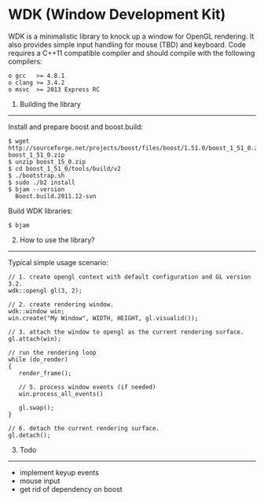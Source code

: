 WDK (Window Development Kit)
================================

WDK is a minimalistic library to knock up a window for OpenGL rendering.
It also provides simple input handling for mouse (TBD) and keyboard. 
Code requires a C++11 compatible compiler and should compile with
the following compilers:

    o gcc   >= 4.8.1 
    o clang >= 3.4.2 
    o msvc  >= 2013 Express RC

1. Building the library
--------------------------------

Install and prepare boost and boost.build:

    $ wget http://sourceforge.net/projects/boost/files/boost/1.51.0/boost_1_51_0.zip/download boost_1_51_0.zip
    $ unzip boost_15_0.zip
    $ cd boost_1_51_0/tools/build/v2
    $ ./bootstrap.sh
    $ sudo ./b2 install
    $ bjam --version
      Boost.build.2011.12-svn

Build WDK libraries:
    
    $ bjam 

2. How to use the library?
--------------------------------

Typical simple usage scenario:

    // 1. create opengl context with default configuration and GL version 3.2.
    wdk::opengl gl(3, 2);
    
    // 2. create rendering window.
    wdk::window win;
    win.create("My Window", WIDTH, HEIGHT, gl.visualid());
    
    // 3. attach the window to opengl as the current rendering surface.
    gl.attach(win);
    
    // run the rendering loop
    while (do_render)
    {
       render_frame();

       // 5. process window events (if needed)
       win.process_all_events()

       gl.swap();
    }    
    
    // 6. detach the current rendering surface.
    gl.detach();


3. Todo
---------------------------------

- implement keyup events
- mouse input
- get rid of dependency on boost

